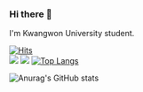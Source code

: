 <!--
**saranghein/saranghein** is a ✨ _special_ ✨ repository because its `README.md` (this file) appears on your GitHub profile.

Here are some ideas to get you started:

- 🔭 I’m currently working on ...
- 🌱 I’m currently learning ...
- 👯 I’m looking to collaborate on ...
- 🤔 I’m looking for help with ...
- 💬 Ask me about ...
- 📫 How to reach me: ...
- 😄 Pronouns: ...
- ⚡ Fun fact: ...
-->
### Hi there 👋
I'm Kwangwon University student.

[![Hits](https://hits.seeyoufarm.com/api/count/incr/badge.svg?url=https%3A%2F%2Fgithub.com%2Fsaranghein&count_bg=%23E08FFF&title_bg=%239622F4&icon=&icon_color=%23FFFFFF&title=hits&edge_flat=true)](https://hits.seeyoufarm.com)
<br>
<a href="mailto:saranghein@gmail.com" target="_blank"><img src="https://img.shields.io/badge/saranghein@gmail.com-EA4335?style=flat-square&logo=Gmail&logoColor=FFFFFF"/></a>
<a href="https://saranghein.notion.site/9588a9a16c6d40b2a43400d509ae9ff6" target="_blank"><img src="https://img.shields.io/badge/Notion-000000?style=flat-square&logo=Notion&logoColor=FFFFFF"/></a> [![Top Langs](https://github-readme-stats.vercel.app/api/top-langs/?username=saranghein&layout=compact)](https://github.com/saranghein/github-readme-stats) 

![Anurag's GitHub stats](https://github-readme-stats.vercel.app/api?username=saranghein&show_icons=true&theme=buefy) 



